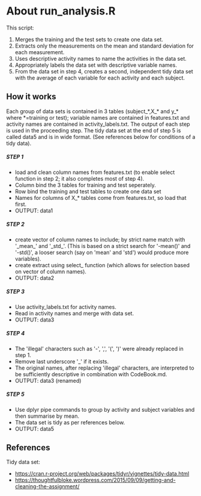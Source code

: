 # About run_analysis.R 
This script:
   1. Merges the training and the test sets to create one data set.
   2. Extracts only the measurements on the mean and standard deviation for each measurement. 
   3. Uses descriptive activity names to name the activities in the data set.
   4. Appropriately labels the data set with descriptive variable names. 
   5. From the data set in step 4, creates a second, independent tidy data set with the average of each variable for each activity and each subject.

## How it works
Each group of data sets is contained in 3 tables (subject_\*,X_\* and y_\* where \*=training or test); variable names are contained in features.txt and activity names are contained in activity_labels.txt.  The output of each step is used in the proceeding step. The tidy data set at the end of step 5 is called data5 and is in wide format.  (See references below for conditions of a tidy data).
##### STEP 1
- load and clean column names from features.txt (to enable select function in step 2; it also completes most of step 4).
- Column bind the 3 tables for training and test seperately.
- Row bind the training and test tables to create one data set
- Names for columns of X_\* tables come from features.txt, so load that first.
- OUTPUT: data1

##### STEP 2
- create vector of column names to include; by strict name match with '\_mean\_' and '\_std\_'.  (This is based on a strict search for '-mean()' and '-std()', a looser search (say on 'mean' and 'std') would produce more variables).
- create extract using select_ function (which allows for selection based on vector of column names).
- OUTPUT: data2

##### STEP 3
- Use activity_labels.txt for activity names.
- Read in activity names and merge with data set.
- OUTPUT: data3

##### STEP 4
- The 'illegal' characters such as '-', ',', '(', ')' were already replaced in step 1.
-  Remove last underscore '_' if it exists.
- The original names, after replacing 'illegal' characters, are interpreted to be sufficiently descriptive in combination with CodeBook.md. 
- OUTPUT: data3 (renamed)      

##### STEP 5
- Use dplyr pipe commands to group by activity and subject variables and then summarise by mean.
- The data set is tidy as per references below.
- OUTPUT: data5

## References
Tidy data set: 
- https://cran.r-project.org/web/packages/tidyr/vignettes/tidy-data.html
- https://thoughtfulbloke.wordpress.com/2015/09/09/getting-and-cleaning-the-assignment/
